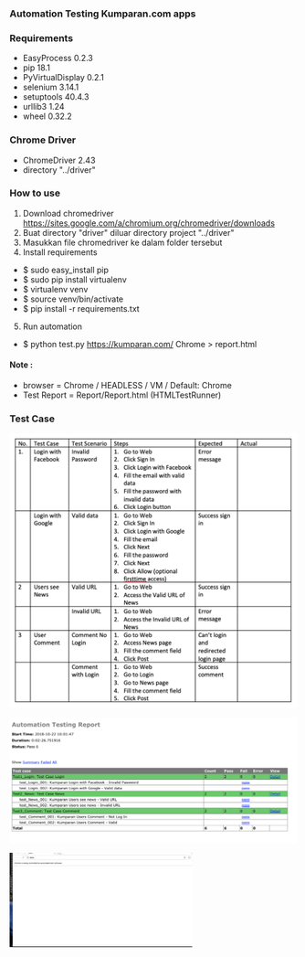 ### Automation Testing Kumparan.com apps

### Requirements
- EasyProcess      0.2.3  
- pip              18.1   
- PyVirtualDisplay 0.2.1  
- selenium         3.14.1
- setuptools       40.4.3
- urllib3          1.24   
- wheel            0.32.2

### Chrome Driver
- ChromeDriver 2.43
- directory "../driver"

### How to use
1. Download chromedriver https://sites.google.com/a/chromium.org/chromedriver/downloads
2. Buat directory "driver" diluar directory project "../driver"
3. Masukkan file chromedriver ke dalam folder tersebut
4. Install requirements
- $ sudo easy_install pip
- $ sudo pip install virtualenv
- $ virtualenv venv
- $ source venv/bin/activate
- $ pip install -r requirements.txt
5. Run automation
- $ python test.py https://kumparan.com/ Chrome > report.html

#### Note :
- browser = Chrome / HEADLESS / VM / Default: Chrome
- Test Report = Report/Report.html (HTMLTestRunner)

### Test Case
![Capture damar - kumparan test case](Report/testcase.png)

![Capture damar - kumparan report](Report/reporthtml.png)

![Capture damar - kumparan report](Report/howrun.gif)
